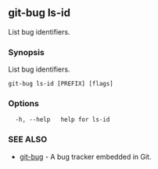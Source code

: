 ## git-bug ls-id

List bug identifiers.

### Synopsis

List bug identifiers.

```
git-bug ls-id [PREFIX] [flags]
```

### Options

```
  -h, --help   help for ls-id
```

### SEE ALSO

* [git-bug](git-bug.md)	 - A bug tracker embedded in Git.

